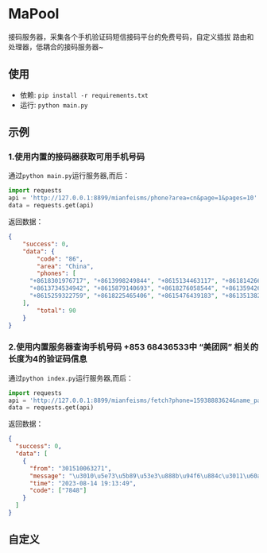 
# MaPool


接码服务器，采集各个手机验证码短信接码平台的免费号码，自定义插拔 路由和处理器，低耦合的接码服务器~

## 使用

* 依赖: `pip install -r requirements.txt`
* 运行: `python main.py`

 
 
 ## 示例
 
 ### 1.使用内置的接码器获取可用手机号码
 通过`python main.py`运行服务器,而后：
 ```python
import requests
api = 'http://127.0.0.1:8899/mianfeisms/phone?area=cn&page=1&pages=10'
data = requests.get(api)
```
返回数据：
```json
{
	"success": 0,
	"data": {
		"code": "86",
		"area": "China",
		"phones": [
      "+8618301976717", "+8613998249844", "+8615134463117", "+8618142665405", "+8615866624279",
      "+8613734534942", "+8615879140693", "+8618276058544", "+8613594263015", "+8615993039983", 
      "+8615259322759", "+8618225465406", "+8615476439183", "+8613513827220", "+8615938883624"
    ],
		"total": 90
	}
}
```      

### 2.使用内置服务器查询手机号码 +853 68436533中 “美团网” 相关的长度为4的验证码信息

 通过`python index.py`运行服务器,而后：
 ```python
import requests
api = 'http://127.0.0.1:8899/mianfeisms/fetch?phone=15938883624&name_pattern=平安口袋银行&code_length=4'
data = requests.get(api)
```

返回数据：
```json
{
  "success": 0, 
  "data": [
    {
      "from": "301510063271", 
      "message": "\u3010\u5e73\u5b89\u53e3\u888b\u94f6\u884c\u3011\u60a8\u767b\u5f55\u7cfb\u7edf\u7684\u52a8\u6001\u7801\u4e3a\uff1a7848\uff0c\u52a8\u6001\u7801\u6709\u6548\u65f6\u95f4\u4e3a5\u5206\u949f\uff0c\u8bf7\u6ce8\u610f\u4fdd\u5bc6\u3002", 
      "time": "2023-08-14 19:13:49", 
      "code": ["7848"]
    }
  ]
}
```

## 自定义
